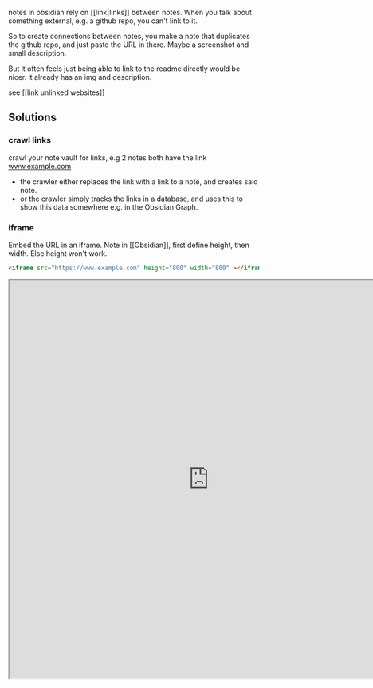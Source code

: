 notes in obsidian rely on [[link|links]] between notes.
When you talk about something external, e.g. a github repo, you can't link to it.

So to create connections between notes, you make a note that duplicates the github repo, and just paste the URL in there. Maybe a screenshot and small description.

But it often feels just being able to link to the readme directly would be nicer. it already has an img and description.

see [[link unlinked websites]]

## Solutions

### crawl links
crawl your note vault for links, e.g 2 notes both have the link www.example.com
- the crawler either replaces the link with a link to a note, and creates said note.
- or the crawler simply tracks the links in a database, and uses this to show this data somewhere e.g. in the Obsidian Graph.
### iframe
Embed the URL in an iframe.
Note in [[Obsidian]], first define height, then width. Else height won't work.  
```HTML
<iframe src="https://www.example.com" height="800" width="800" ></iframe>
```
<iframe src="https://www.example.com" height="800" width="800" ></iframe>